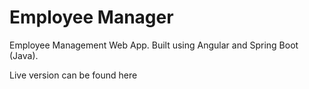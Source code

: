 # Employee Manager
Employee Management Web App. Built using Angular and Spring Boot (Java).

Live version can be found <a src = 'https://employees.olivera.tech'>here</a>
